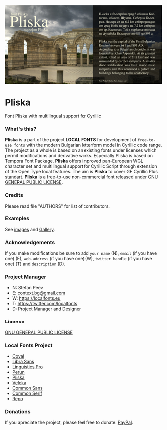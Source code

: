 ![Sample Image](/images/Pliska_720x360_01.jpg)

# Pliska
Font Pliska with multilingual support for Cyrillic

### What's this?

**Pliska** is a part of the project **LOCAL FONTS** for development of <code>free-to-use fonts</code> with the modern Bulgarian letterform model in Cyrillic code range. The project as a whole is based on an existing fonts under licenses which permit modifications and derivative works. Especially Pliska is based on Tempora Font Package. **Pliska** offers improved pan-European WGL character set and multilingual support for Cyrillic Script through extension of the Open Type local features. The aim is **Pliska** to cover GF Cyrillic Plus standart.
**Pliska** is a free-to-use non-commercial font released under [GNU GENERAL PUBLIC LICENSE](LICENSE).

### Credits

Please read file "AUTHORS" for list of contributors.

### Examples

See [images](/images/) and [Gallery](/images/Gallery.md).

### Acknowledgements

If you make modifications be sure to add <code>your name</code> (N), <code>email</code> (if you have one) (E), <code>web-address</code> (if you have one) (W), <code>twitter handle</code> (if you have one) (T) and <code>description</code> (D).

### Project Manager

+ N: Stefan Peev
+ E: context.bg@gmail.com
+ W: https://localfonts.eu
+ T: https://twitter.com/localfonts
+ D: Project Manager and Designer

### License

[GNU GENERAL PUBLIC LICENSE](LICENSE)

### Local Fonts Project

+ [Coval](https://github.com/StefanPeev/coval)
+ [Libra Sans](https://github.com/StefanPeev/Libra-Sans)
+ [Linguistics Pro](https://github.com/StefanPeev/Linguistics-Pro)
+ [Perun](https://github.com/StefanPeev/Perun)
+ [Pliska](https://github.com/StefanPeev/Pliska)
+ [Veleka](https://github.com/StefanPeev/Veleka)
+ [Common Sans](https://github.com/StefanPeev/Common-Sans)
+ [Common Serif](https://github.com/StefanPeev/Common-Serif)
+ [Repo](https://github.com/StefanPeev/Repo)

### Donations

If you apreciate the project, please feel free to donate: [PayPal](https://www.paypal.me/localfonts).
